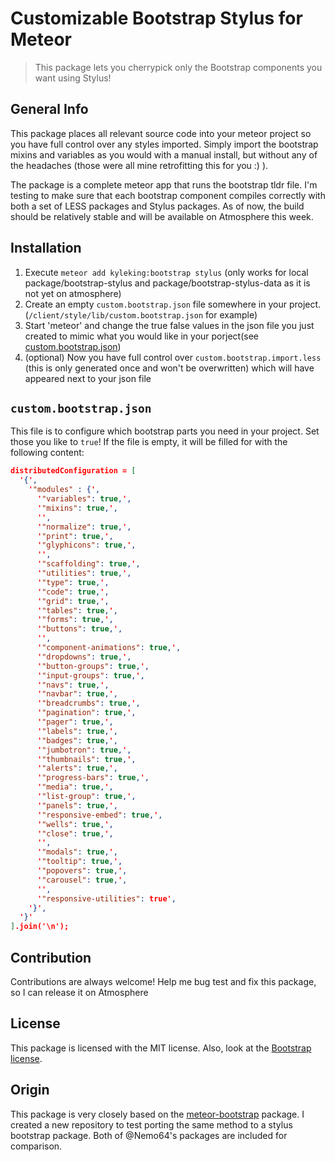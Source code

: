 # Customizable Bootstrap Stylus for Meteor
> This package lets you cherrypick only the Bootstrap components you want using Stylus!

General Info
------------
This package places all relevant source code into your meteor project so you have full control over any styles imported. Simply import the bootstrap mixins and variables as you would with a manual install, but without any of the headaches (those were all mine retrofitting this for you :) ).

The package is a complete meteor app that runs the bootstrap tldr file. I'm testing to make sure that each bootstrap component compiles correctly with both a set of LESS packages and Stylus packages. As of now, the build should be relatively stable and will be available on Atmosphere this week.

Installation
------------

1. Execute `meteor add kyleking:bootstrap stylus` (only works for local package/bootstrap-stylus and package/bootstrap-stylus-data as it is not yet on atmosphere)
2. Create an empty `custom.bootstrap.json` file somewhere in your project. (`/client/style/lib/custom.bootstrap.json` for example)
3. Start 'meteor' and change the true false values in the json file you just created to mimic what you would like in your porject(see [custom.bootstrap.json](#custombootstrapjson))
4. (optional) Now you have full control over `custom.bootstrap.import.less` (this is only generated once and won't be overwritten) which will have appeared next to your json file

`custom.bootstrap.json`
---------------------
This file is to configure which bootstrap parts you need in your project. Set those you like to `true`!
If the file is empty, it will be filled for with the following content:

```JSON
distributedConfiguration = [
  '{',
    '"modules" : {',
      '"variables": true,',
      '"mixins": true,',
      '',
      '"normalize": true,',
      '"print": true,',
      '"glyphicons": true,',
      '',
      '"scaffolding": true,',
      '"utilities": true,',
      '"type": true,',
      '"code": true,',
      '"grid": true,',
      '"tables": true,',
      '"forms": true,',
      '"buttons": true,',
      '',
      '"component-animations": true,',
      '"dropdowns": true,',
      '"button-groups": true,',
      '"input-groups": true,',
      '"navs": true,',
      '"navbar": true,',
      '"breadcrumbs": true,',
      '"pagination": true,',
      '"pager": true,',
      '"labels": true,',
      '"badges": true,',
      '"jumbotron": true,',
      '"thumbnails": true,',
      '"alerts": true,',
      '"progress-bars": true,',
      '"media": true,',
      '"list-group": true,',
      '"panels": true,',
      '"responsive-embed": true,',
      '"wells": true,',
      '"close": true,',
      '',
      '"modals": true,',
      '"tooltip": true,',
      '"popovers": true,',
      '"carousel": true,',
      '',
      '"responsive-utilities": true',
    '}',
  '}'
].join('\n');
```


Contribution
-------

Contributions are always welcome! Help me bug test and fix this package, so I can release it on Atmosphere

License
-------

This package is licensed with the MIT license.
Also, look at the [Bootstrap license](https://github.com/twbs/bootstrap/blob/v3.2.0/LICENSE).

Origin
------

This package is very closely based on the [meteor-bootstrap](https://github.com/Nemo64/meteor-bootstrap) package. I created a new repository to test porting the same method to a stylus bootstrap package. Both of @Nemo64's packages are included for comparison.
